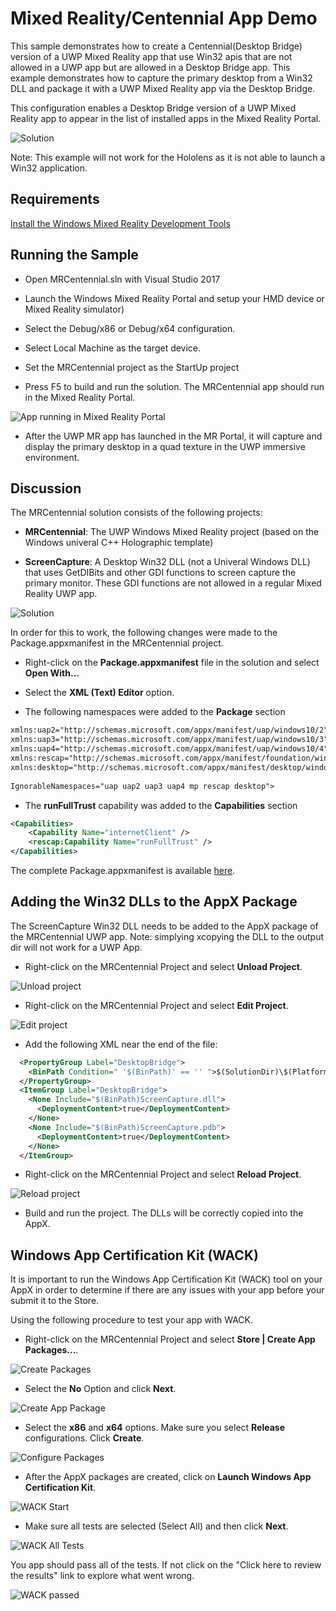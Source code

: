 # Mixed Reality/Centennial App Demo
This sample demonstrates how to create a Centennial(Desktop Bridge) version of a UWP Mixed Reality app that use Win32 apis that are not allowed in a UWP app but are allowed in a Desktop Bridge app.
This example demonstrates how to capture the primary desktop from a Win32 DLL and package it with a UWP Mixed Reality app via the Desktop Bridge.

This configuration enables a Desktop Bridge version of a UWP Mixed Reality app to appear in the list of installed apps in the Mixed Reality Portal.

![Solution](images/mr-all-apps.png)

Note: This example will not work for the Hololens as it is not able to launch a Win32 application.

## Requirements

[Install the Windows Mixed Reality Development Tools](https://developer.microsoft.com/en-us/windows/mixed-reality/install_the_tools)

## Running the Sample

* Open MRCentennial.sln with Visual Studio 2017

* Launch the Windows Mixed Reality Portal and setup your HMD device or Mixed Reality simulator)

* Select the Debug/x86 or Debug/x64 configuration. 

* Select Local Machine as the target device.

* Set the MRCentennial project as the StartUp project

* Press F5 to build and run the solution. The MRCentennial app should run in the Mixed Reality Portal.

![App running in Mixed Reality Portal](images/mrportal.png)

* After the UWP MR app has launched in the MR Portal, it will capture and display the primary desktop in a quad texture in the UWP immersive environment.


## Discussion

The MRCentennial solution consists of the following projects:

* **MRCentennial**: The UWP Windows Mixed Reality project (based on the Windows univeral C++ Holographic template)

* **ScreenCapture**: A Desktop Win32 DLL (not a Univeral Windows DLL) that uses GetDIBits and other GDI functions to screen capture the primary monitor. These GDI functions are not allowed in a regular Mixed Reality UWP app.


![Solution](images/solution.png)



In order for this to work, the following changes were made to the Package.appxmanifest in the MRCentennial project.

* Right-click on the **Package.appxmanifest** file in the solution and select **Open With...**

* Select the **XML (Text) Editor** option.

* The following namespaces were added to the **Package** section

```xml
xmlns:uap2="http://schemas.microsoft.com/appx/manifest/uap/windows10/2"
xmlns:uap3="http://schemas.microsoft.com/appx/manifest/uap/windows10/3"
xmlns:uap4="http://schemas.microsoft.com/appx/manifest/uap/windows10/4"
xmlns:rescap="http://schemas.microsoft.com/appx/manifest/foundation/windows10/restrictedcapabilities"
xmlns:desktop="http://schemas.microsoft.com/appx/manifest/desktop/windows10"
  
IgnorableNamespaces="uap uap2 uap3 uap4 mp rescap desktop">
```

* The **runFullTrust** capability was added to the **Capabilities** section
```xml
<Capabilities>
	<Capability Name="internetClient" />
	<rescap:Capability Name="runFullTrust" />
</Capabilities>
```

The complete Package.appxmanifest is available [here](https://github.com/stammen/uwp-cpp-examples/blob/master/MRCentennial/MRCentennial/Package.appxmanifest).

## Adding the Win32 DLLs to the AppX Package

The ScreenCapture Win32 DLL needs to be added to the AppX package of the MRCentennial UWP app. Note: simplying xcopying the DLL to the output dir will not work for a UWP App. 

* Right-click on the MRCentennial Project and select **Unload Project**.

![Unload project](images/unload-project.png)

* Right-click on the MRCentennial Project and select **Edit Project**.

![Edit project](images/edit-project.png)

* Add the following XML near the end of the file:

```xml
  <PropertyGroup Label="DesktopBridge">
    <BinPath Condition=" '$(BinPath)' == '' ">$(SolutionDir)\$(Platform)\$(Configuration)\</BinPath>
  </PropertyGroup>
  <ItemGroup Label="DesktopBridge">
    <None Include="$(BinPath)ScreenCapture.dll">
      <DeploymentContent>true</DeploymentContent>
    </None>
    <None Include="$(BinPath)ScreenCapture.pdb">
      <DeploymentContent>true</DeploymentContent>
    </None>
  </ItemGroup>
 ```
 
* Right-click on the MRCentennial Project and select **Reload Project**.

![Reload project](images/reload-project.png)

* Build and run the project. The DLLs will be correctly copied into the AppX.

## Windows App Certification Kit (WACK)

It is important to run the Windows App Certification Kit (WACK) tool on your AppX in order to determine if there are any issues with your app before your submit it to the Store. 

Using the following procedure to test your app with WACK.
 
* Right-click on the MRCentennial Project and select **Store | Create App Packages...**.

![Create Packages](images/create-app-package.png)

* Select the **No** Option and click **Next**.

![Create App Package](images/create-package.png)

* Select the **x86** and **x64** options. Make sure you select **Release** configurations. Click **Create**.

![Configure Packages](images/configure-package.png)

* After the AppX packages are created, click on **Launch Windows App Certification Kit**.

![WACK Start](images/wack-start.png)

* Make sure all tests are selected (Select All) and then click **Next**.

![WACK All Tests](images/wack-all-tests.png)

You app should pass all of the tests. If not click on the "Click here to review the results" link to explore what went wrong.

![WACK passed](images/wack-passed.png)


